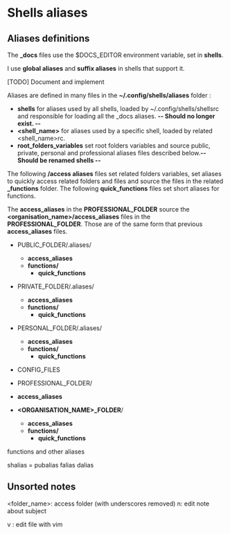 # Shells aliases

## Aliases definitions

The **_docs** files use the $DOCS_EDITOR environment variable, set in **shells**.

I use **global aliases** and **suffix aliases** in shells that support it.

[TODO] Document and implement

Aliases are defined in many files in the **~/.config/shells/aliases** folder :
  - **shells** for aliases used by all shells, loaded by ~/.config/shells/shellsrc and responsible for loading all the _docs aliases. **-- Should no longer exist. --**
  - **<shell_name>** for aliases used by a specific shell, loaded by related <shell_name>rc.
  - **root_folders_variables** set root folders variables and source public, private, personal and professional aliases files described below.**-- Should be renamed shells --**

The following **<name>/access aliases** files set related folders variables, set aliases to quickly access related folders and files and source the files in the related **<name>_functions** folder.
The following **quick_functions** files set short aliases for functions.

The **access_aliases** in the **PROFESSIONAL_FOLDER** source the **<organisation_name>/access_aliases** files in the **PROFESSIONAL_FOLDER**. Those are of the same form that previous **access_aliases** files.

  - PUBLIC_FOLDER/.aliases/
    - **access_aliases**
    - **functions/**
      - **quick_functions**
  - PRIVATE_FOLDER/.aliases/
    - **access_aliases**
    - **functions/**
      - **quick_functions**
  - PERSONAL_FOLDER/.aliases/
    - **access_aliases**
    - **functions/**
      - **quick_functions**
  - CONFIG_FILES

  - PROFESSIONAL_FOLDER/
  - **access_aliases**
  - **<ORGANISATION_NAME>_FOLDER**/
    - **access_aliases**
    - **functions/**
      - **quick_functions**
      

  functions and other aliases
    
shalias = pubalias
<name>falias
<name>dalias


## Unsorted notes

<folder_name>: access folder (with underscores removed)
n<subject>: edit note about subject


v <file>: edit file with vim
